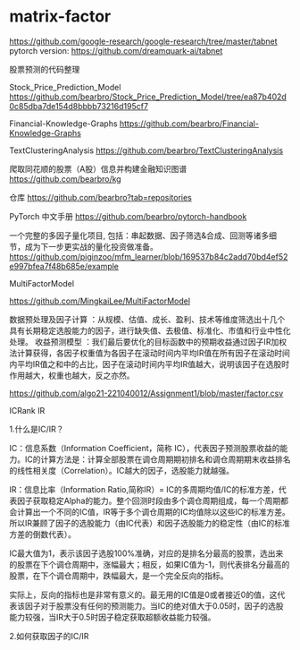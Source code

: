 # matrix-factor

https://github.com/google-research/google-research/tree/master/tabnet
pytorch version:
https://github.com/dreamquark-ai/tabnet

股票预测的代码整理

Stock_Price_Prediction_Model
https://github.com/bearbro/Stock_Price_Prediction_Model/tree/ea87b402d0c85dba7de154d8bbbb73216d195cf7

Financial-Knowledge-Graphs
https://github.com/bearbro/Financial-Knowledge-Graphs

TextClusteringAnalysis 
https://github.com/bearbro/TextClusteringAnalysis

爬取同花顺的股票（A股）信息并构建金融知识图谱
https://github.com/bearbro/kg

仓库
https://github.com/bearbro?tab=repositories

PyTorch 中文手册
https://github.com/bearbro/pytorch-handbook

一个完整的多因子量化项目, 包括：串起数据、因子筛选&合成、回测等诸多细节，成为下一步更实战的量化投资做准备。
https://github.com/piginzoo/mfm_learner/blob/169537b84c2add70bd4ef52e997bfea7f48b685e/example

MultiFactorModel

https://github.com/MingkaiLee/MultiFactorModel

数据预处理及因子计算 ：从规模、估值、成长、盈利、技术等维度筛选出十几个具有长期稳定选股能力的因子，进行缺失值、去极值、标准化、市值和行业中性化处理。
收益预测模型 ：我们最后要优化的目标函数中的预期收益通过因子IR加权法计算获得，各因子权重值为各因子在滚动时间内平均IR值在所有因子在滚动时间内平均IR值之和中的占比，因子在滚动时间内平均IR值越大，说明该因子在选股时作用越大，权重也越大，反之亦然。

https://github.com/algo21-221040012/Assignment1/blob/master/factor.csv

ICRank IR

1.什么是IC/IR？

IC：信息系数（Information Coefficient，简称 IC），代表因子预测股票收益的能力。IC的计算方法是：计算全部股票在调仓周期期初排名和调仓周期期末收益排名的线性相关度（Correlation）。IC越大的因子，选股能力就越强。

IR：信息比率（Information Ratio,简称IR）= IC的多周期均值/IC的标准方差，代表因子获取稳定Alpha的能力。整个回测时段由多个调仓周期组成，每一个周期都会计算出一个不同的IC值，IR等于多个调仓周期的IC均值除以这些IC的标准方差。所以IR兼顾了因子的选股能力（由IC代表）和因子选股能力的稳定性（由IC的标准方差的倒数代表）。

IC最大值为1，表示该因子选股100%准确，对应的是排名分最高的股票，选出来的股票在下个调仓周期中，涨幅最大；相反，如果IC值为-1，则代表排名分最高的股票，在下个调仓周期中，跌幅最大，是一个完全反向的指标。

实际上，反向的指标也是非常有意义的。最无用的IC值是0或者接近0的值，这代表该因子对于股票没有任何的预测能力。当IC的绝对值大于0.05时，因子的选股能力较强，当IR大于0.5时因子稳定获取超额收益能力较强。

2.如何获取因子的IC/IR

